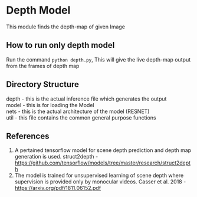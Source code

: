 # Depth Model

This module finds the depth-map of given Image

## How to run only depth model
Run the command `python depth.py`, This will give the live depth-map output from the frames of depth map

## Directory Structure
depth - this is the actual inference file which generates the output<br/>
model - this is for loading the Model<br/>
nets - this is the actual architecture of the model (RESNET)<br/>
util - this file contains the common general purpose functions<br/>

## References
1. A pertained tensorflow model for scene depth prediction and depth map generation is
used. struct2depth - https://github.com/tensorflow/models/tree/master/research/struct2depth
2. The model is trained for unsupervised learning of scene depth where supervision is
provided only by monocular videos. Casser et al. 2018 - https://arxiv.org/pdf/1811.06152.pdf
